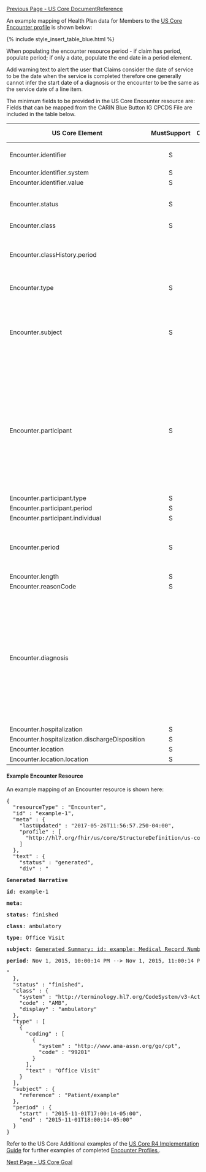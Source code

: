 [Previous Page - US Core DocumentReference](USCoreDocumentReference.html)

An example mapping of Health Plan data for Members to the [US Core Encounter profile](http://hl7.org/fhir/us/core/StructureDefinition-us-core-encounter.html) is shown below:

{% include style_insert_table_blue.html %}


When populating the encounter resource period - if claim has period, populate period; if only a date, populate the end date in a period element.

Add warning text to alert the user that Claims consider the date of service to be the date when the service is completed therefore one generally cannot infer the start date of a diagnosis or the encounter to be the same as the service date of a line item.


The minimum fields to be provided in the US Core Encounter resource are:
Fields that can be mapped from the CARIN Blue Button IG CPCDS File are included in the table below.

| US Core Element                                | MustSupport | Cardinality | CPCDS Element Mapping                                                                                                                                                                                               |
|------------------------------------------------|:-----------:|:-----------:|---------------------------------------------------------------------------------------------------------------------------------------------------------------------------------------------------------------------|
| Encounter.identifier                           |      S      |     0..*    | [{"35":"Payer claim unique identifier"}]                                                                                                                                                                            |
| Encounter.identifier.system                    |      S      |     1..1    |                                                                                                                                                                                                                     |
| Encounter.identifier.value                     |      S      |     1..1    |                                                                                                                                                                                                                     |
| Encounter.status                               |      S      |     1..1    | [{"140":"Claim processing status code<br>"}]                                                                                                                                                                        |
| Encounter.class                                |      S      |     1..1    |                                                                                                                                                                                                                     |
| Encounter.classHistory.period                  |             |     1..1    | [{"18, 19":"Member Admission Date<br>Member Discharge Date"}                                                                                                                                                        |
| Encounter.type                                 |      S      |     1..*    | [{"16":"Claim type"}]                                                                                                                                                                                               |
| Encounter.subject                              |      S      |     1..1    | [{"Ref (1)":"Member id"}, {"Ref (109)":"Patient account number"}, {"Ref (110)":"Medical record number"}                                                                                                             |
| Encounter.participant                          |      S      |     0..*    | [{"Ref (93, 96, 98, 99, 173)":"Provider attending, PCP, operating, refering and supervising NPIs"}, {"Ref (166, 169, 182, 171, 174)":"Provider attending, PCP, operating, refering and supervising names"}          |
| Encounter.participant.type                     |      S      |     0..*    |                                                                                                                                                                                                                     |
| Encounter.participant.period                   |      S      |     0..1    |                                                                                                                                                                                                                     |
| Encounter.participant.individual               |      S      |     0..1    |                                                                                                                                                                                                                     |
| Encounter.period                               |      S      |     0..1    | [{"18, 19":"Member Admission Date<br>Member Discharge Date"}                                                                                                                                                        |
| Encounter.length                               |      S      |     0..1    |                                                                                                                                                                                                                     |
| Encounter.reasonCode                           |      S      |     0..*    |                                                                                                                                                                                                                     |
| Encounter.diagnosis                            |             |     0..*    | [{"33, 32, 113":"Claim diagnosis related group (DRG), including the code system, the DRG version and the code value"}, {"21, 22, 23, 30, 31, 145":"Diagnosis Code, Description"}, {"28, 29":"Present on admission"} |
| Encounter.hospitalization                      |      S      |     0..1    |                                                                                                                                                                                                                     |
| Encounter.hospitalization.dischargeDisposition |      S      |     0..1    |                                                                                                                                                                                                                     |
| Encounter.location                             |      S      |     0..*    |                                                                                                                                                                                                                     |
| Encounter.location.location                    |      S      |     1..1    |                                                                                                                                                                                                                     |


#### Example Encounter Resource

An example mapping of an Encounter resource is shown here:

<pre>
{
  "resourceType" : "Encounter",
  "id" : "example-1",
  "meta" : {
    "lastUpdated" : "2017-05-26T11:56:57.250-04:00",
    "profile" : [
      "http://hl7.org/fhir/us/core/StructureDefinition/us-core-encounter"
    ]
  },
  "text" : {
    "status" : "generated",
    "div" : "<div xmlns=\"http://www.w3.org/1999/xhtml\"><p><b>Generated Narrative</b></p><p><b>id</b>: example-1</p><p><b>meta</b>: </p><p><b>status</b>: finished</p><p><b>class</b>: <span title=\"{http://terminology.hl7.org/CodeSystem/v3-ActCode AMB}\">ambulatory</span></p><p><b>type</b>: <span title=\"Codes: {http://www.ama-assn.org/go/cpt 99201}\">Office Visit</span></p><p><b>subject</b>: <a href=\"Patient-example.html\">Generated Summary: id: example; Medical Record Number = 1032702 (USUAL); active; Amy V. Shaw , Amy V. Baxter ; ph: 555-555-5555(HOME), amy.shaw@example.com; gender: female; birthDate: 1987-02-20</a></p><p><b>period</b>: Nov 1, 2015, 10:00:14 PM --&gt; Nov 1, 2015, 11:00:14 PM</p></div>"
  },
  "status" : "finished",
  "class" : {
    "system" : "http://terminology.hl7.org/CodeSystem/v3-ActCode",
    "code" : "AMB",
    "display" : "ambulatory"
  },
  "type" : [
    {
      "coding" : [
        {
          "system" : "http://www.ama-assn.org/go/cpt",
          "code" : "99201"
        }
      ],
      "text" : "Office Visit"
    }
  ],
  "subject" : {
    "reference" : "Patient/example"
  },
  "period" : {
    "start" : "2015-11-01T17:00:14-05:00",
    "end" : "2015-11-01T18:00:14-05:00"
  }
}
</pre>


Refer to the US Core Additional examples of the [US Core R4 Implementation Guide](http://hl7.org/fhir/us/core/index.html) for further examples of completed [Encounter Profiles ](http://hl7.org/fhir/us/core/StructureDefinition-us-core-encounter.html).




[Next Page - US Core Goal](USCoreGoal.html)
